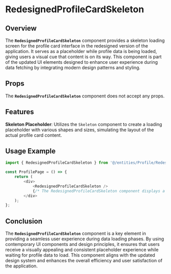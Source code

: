 # RedesignedProfileCardSkeleton

## Overview
The **`RedesignedProfileCardSkeleton`** component provides a skeleton loading screen for the profile card interface in the redesigned version of the application. It serves as a placeholder while profile data is being loaded, giving users a visual cue that content is on its way. This component is part of the updated UI elements designed to enhance user experience during data fetching by integrating modern design patterns and styling.

## Props
The **`RedesignedProfileCardSkeleton`** component does not accept any props. 

## Features
**Skeleton Placeholder**: Utilizes the `Skeleton` component to create a loading placeholder with various shapes and sizes, simulating the layout of the actual profile card content.

## Usage Example
```typescript jsx
import { RedesignedProfileCardSkeleton } from '@/entities/Profile/RedesignedProfileCardSkeleton';

const ProfilePage = () => {
    return (
        <div>
            <RedesignedProfileCardSkeleton />
            {/* The RedesignedProfileCardSkeleton component displays a modern skeleton loader while profile data is being fetched */}
        </div>
    );
};
```
## Conclusion
The **`RedesignedProfileCardSkeleton`** component is a key element in providing a seamless user experience during data loading phases. By using contemporary UI components and design principles, it ensures that users receive a visually appealing and consistent placeholder experience while waiting for profile data to load. This component aligns with the updated design system and enhances the overall efficiency and user satisfaction of the application.
